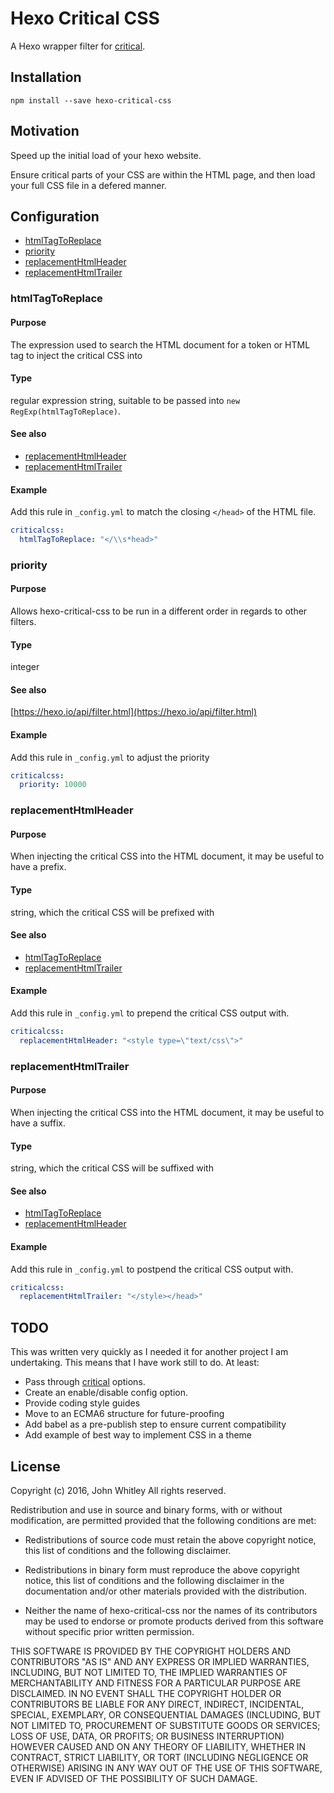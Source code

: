# Hexo Critical CSS

A Hexo wrapper filter for [critical](https://github.com/addyosmani/critical#readme).

## Installation

```Shell
npm install --save hexo-critical-css
```

## Motivation

Speed up the initial load of your hexo website.

Ensure critical parts of your CSS are within the HTML page, and then
load your full CSS file in a defered manner.

## Configuration
* [htmlTagToReplace](#htmltagtoreplace)
* [priority](#priority)
* [replacementHtmlHeader](#replacementhtmlheader)
* [replacementHtmlTrailer](#replacementhtmltrailer)

### htmlTagToReplace
#### Purpose
The expression used to search the HTML document for a token or HTML tag to inject the critical CSS into
#### Type
regular expression string, suitable to be passed into `new RegExp(htmlTagToReplace)`.
#### See also
* [replacementHtmlHeader](#replacementhtmlheader)
* [replacementHtmlTrailer](#replacementhtmltrailer)
#### Example
Add this rule in `_config.yml` to match the closing `</head>` of the HTML file.
```YAML
criticalcss:
  htmlTagToReplace: "</\\s*head>"
```

### priority
#### Purpose
Allows hexo-critical-css to be run in a different order in regards to other filters.
#### Type
integer
#### See also
[https://hexo.io/api/filter.html](https://hexo.io/api/filter.html)
#### Example
Add this rule in `_config.yml` to adjust the priority
```YAML
criticalcss:
  priority: 10000
```

### replacementHtmlHeader
#### Purpose
When injecting the critical CSS into the HTML document, it may be useful to have a prefix.
#### Type
string, which the critical CSS will be prefixed with
#### See also
* [htmlTagToReplace](#htmltagtoreplace)
* [replacementHtmlTrailer](#replacementhtmltrailer)
#### Example
Add this rule in `_config.yml` to prepend the critical CSS output with.
```YAML
criticalcss:
  replacementHtmlHeader: "<style type=\"text/css\">"
```

### replacementHtmlTrailer
#### Purpose
When injecting the critical CSS into the HTML document, it may be useful to have a suffix.
#### Type
string, which the critical CSS will be suffixed with
#### See also
* [htmlTagToReplace](#htmlTagToReplace)
* [replacementHtmlHeader](#replacementHtmlHeader)
#### Example
Add this rule in `_config.yml` to postpend the critical CSS output with.
```YAML
criticalcss:
  replacementHtmlTrailer: "</style></head>"
```

## TODO

This was written very quickly as I needed it for another project I
am undertaking.  This means that I have work still to do.  At least:

* Pass through [critical](https://github.com/addyosmani/critical#readme) options.
* Create an enable/disable config option.
* Provide coding style guides
* Move to an ECMA6 structure for future-proofing
* Add babel as a pre-publish step to ensure current compatibility
* Add example of best way to implement CSS in a theme

## License

Copyright (c) 2016, John Whitley
All rights reserved.

Redistribution and use in source and binary forms, with or without
modification, are permitted provided that the following conditions are met:

* Redistributions of source code must retain the above copyright notice, this
  list of conditions and the following disclaimer.

* Redistributions in binary form must reproduce the above copyright notice,
  this list of conditions and the following disclaimer in the documentation
  and/or other materials provided with the distribution.

* Neither the name of hexo-critical-css nor the names of its
  contributors may be used to endorse or promote products derived from
  this software without specific prior written permission.

THIS SOFTWARE IS PROVIDED BY THE COPYRIGHT HOLDERS AND CONTRIBUTORS "AS IS"
AND ANY EXPRESS OR IMPLIED WARRANTIES, INCLUDING, BUT NOT LIMITED TO, THE
IMPLIED WARRANTIES OF MERCHANTABILITY AND FITNESS FOR A PARTICULAR PURPOSE ARE
DISCLAIMED. IN NO EVENT SHALL THE COPYRIGHT HOLDER OR CONTRIBUTORS BE LIABLE
FOR ANY DIRECT, INDIRECT, INCIDENTAL, SPECIAL, EXEMPLARY, OR CONSEQUENTIAL
DAMAGES (INCLUDING, BUT NOT LIMITED TO, PROCUREMENT OF SUBSTITUTE GOODS OR
SERVICES; LOSS OF USE, DATA, OR PROFITS; OR BUSINESS INTERRUPTION) HOWEVER
CAUSED AND ON ANY THEORY OF LIABILITY, WHETHER IN CONTRACT, STRICT LIABILITY,
OR TORT (INCLUDING NEGLIGENCE OR OTHERWISE) ARISING IN ANY WAY OUT OF THE USE
OF THIS SOFTWARE, EVEN IF ADVISED OF THE POSSIBILITY OF SUCH DAMAGE.
